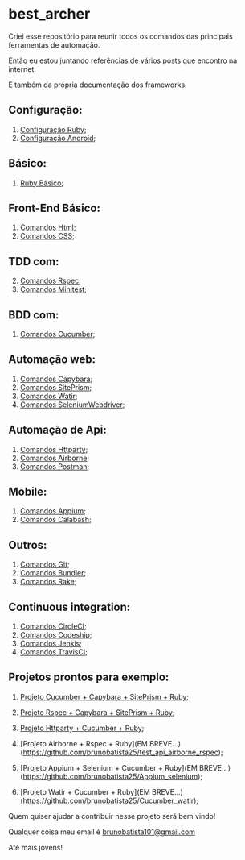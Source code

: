 # best_archer
Criei esse repositório para reunir todos os comandos das principais ferramentas de automação.

Então eu estou juntando referências de vários posts que encontro na internet.

E também da própria documentação dos frameworks.

## Configuração:

1. [Configuração Ruby](https://github.com/brunobatista25/best_archer/blob/master/tests/ConfiguracaoRuby/configuracao_ruby.md);
3. [Configuração Android](https://github.com/brunobatista25/best_archer/blob/master/tests/ConfiguracaoAndroid/configuracao_android.md);

## Básico:

1. [Ruby Básico](https://github.com/brunobatista25/best_archer/blob/master/tests/Ruby/comandos_ruby.md);

## Front-End Básico:
1. [Comandos Html](https://github.com/brunobatista25/best_archer/blob/master/tests/Html/comandos_html.md);
2. [Comandos CSS](https://github.com/brunobatista25/best_archer/blob/master/tests/CSS/comandos_css.md);

## TDD com:
2. [Comandos Rspec](https://github.com/brunobatista25/best_archer/blob/master/tests/Rspec/comandos_rspec.md);
2. [Comandos Minitest](https://github.com/brunobatista25/best_archer/blob/master/tests/MiniTest/comandos_minitest.md);

## BDD com:

1. [Comandos Cucumber](https://github.com/brunobatista25/best_archer/blob/master/tests/Cucumber/comandos_cucumber.md);

## Automação web:

1. [Comandos Capybara](https://github.com/brunobatista25/best_archer/blob/master/tests/Capybara/comandos_capybara.md);
2. [Comandos SitePrism](https://github.com/brunobatista25/best_archer/blob/master/tests/SitePrism/comandos_siteprism.md);
3. [Comandos Watir](https://github.com/brunobatista25/best_archer/blob/master/tests/Watir/comandos_watir.md);
4. [Comandos SeleniumWebdriver](https://github.com/brunobatista25/best_archer/blob/master/tests/SeleniumWebdriver/comandos_webdriver.md);

## Automação de Api:

1. [Comandos Httparty](https://github.com/brunobatista25/best_archer/blob/master/tests/Httparty/comandos_httparty.md);
2. [Comandos Airborne](https://github.com/brunobatista25/best_archer/blob/master/tests/Airborne/comandos_airborne.md);
3. [Comandos Postman](https://github.com/brunobatista25/best_archer/blob/master/tests/Postman/comandos_postman.md);

## Mobile:

1. [Comandos Appium](https://github.com/brunobatista25/best_archer/blob/master/tests/Appium/comandos_appium.md);
2. [Comandos Calabash](https://github.com/brunobatista25/best_archer/blob/master/tests/Calabash/comandos_calabash.md);

## Outros:

1. [Comandos Git](https://github.com/brunobatista25/best_archer/blob/master/tests/%20Git/comandos_git.md);
2. [Comandos Bundler](https://github.com/brunobatista25/best_archer/blob/master/tests/Bundler/01-introducao_bundler.md);
3. [Comandos Rake](https://github.com/brunobatista25/best_archer/blob/master/tests/Rake/comandos_rake.md);

## Continuous integration:

1. [Comandos CircleCI](https://github.com/brunobatista25/best_archer/blob/master/tests/CircleCi/comandos_circleci.md);
2. [Comandos Codeship](https://github.com/brunobatista25/best_archer/blob/master/tests/Codeship/comandos_codeship.md);
3. [Comandos Jenkis](https://github.com/brunobatista25/best_archer/blob/master/tests/Jenkis/comandos_jenkis.md);
4. [Comandos TravisCI](https://github.com/brunobatista25/best_archer/blob/master/tests/TravisCi/comandos_travisci.md);


## Projetos prontos para exemplo:

1. [Projeto Cucumber + Capybara + SitePrism + Ruby](https://github.com/brunobatista25/capybara_cucumber);

2. [Projeto Rspec + Capybara + SitePrism + Ruby](https://github.com/brunobatista25/capybara_rspec);

3. [Projeto Httparty + Cucumber + Ruby](https://github.com/brunobatista25/test_api_httparty_cucumber);

4. [Projeto Airborne + Rspec + Ruby](EM BREVE...)(https://github.com/brunobatista25/test_api_airborne_rspec);

5. [Projeto Appium + Selenium + Cucumber + Ruby](EM BREVE...)(https://github.com/brunobatista25/Appium_selenium);

6. [Projeto Watir + Cucumber + Ruby](EM BREVE...)(https://github.com/brunobatista25/Cucumber_watir);




Quem quiser ajudar a contribuir nesse projeto será bem vindo!

Qualquer coisa meu email é brunobatista101@gmail.com

Até mais jovens!
